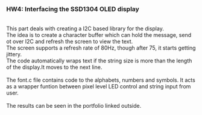 ### HW4: Interfacing the SSD1304 OLED display
<br>
This part deals with creating a I2C based library for the display.<br>
The idea is to create a character buffer which can hold the message, send ot over I2C and refresh the screen to view the text.<br>
The screen supports a refresh rate of 80Hz, though after 75, it starts getting jittery.<br> The code automatically wraps text if the string size is more than the length of the display.It moves to the next line.
<br>
<br>
The font.c file contains code to the alphabets, numbers and symbols. It acts as a wrapper funtion between pixel level LED control and string input from user.<br>
<br>
The results can be seen in the portfolio linked outside.

